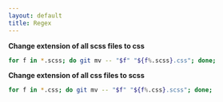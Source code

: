 ```yaml
---
layout: default
title: Regex
---
```


**Change extension of all scss files to css**

```bash
for f in *.scss; do git mv -- "$f" "${f%.scss}.css"; done;
```

**Change extension of all css files to scss**

```bash
for f in *.css; do git mv -- "$f" "${f%.css}.scss"; done;
```
